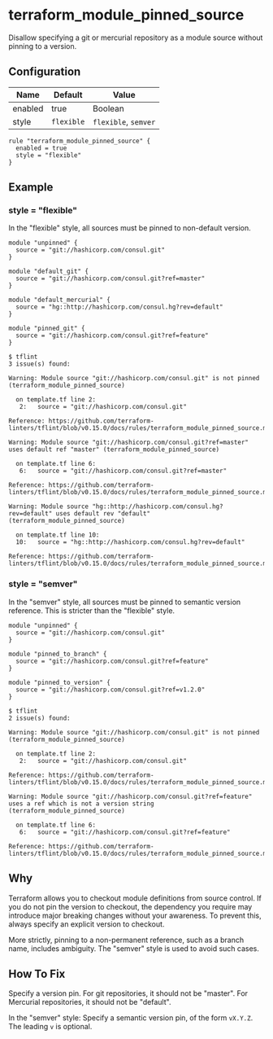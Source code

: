 # terraform_module_pinned_source

Disallow specifying a git or mercurial repository as a module source without pinning to a version.

## Configuration

Name | Default | Value
--- | --- | ---
enabled | true | Boolean
style | `flexible` | `flexible`, `semver`

```hcl
rule "terraform_module_pinned_source" {
  enabled = true
  style = "flexible"
}
```

## Example

### style = "flexible"

In the "flexible" style, all sources must be pinned to non-default version.

```hcl
module "unpinned" {
  source = "git://hashicorp.com/consul.git"
}

module "default_git" {
  source = "git://hashicorp.com/consul.git?ref=master"
}

module "default_mercurial" {
  source = "hg::http://hashicorp.com/consul.hg?rev=default"
}

module "pinned_git" {
  source = "git://hashicorp.com/consul.git?ref=feature"
}
```

```
$ tflint
3 issue(s) found:

Warning: Module source "git://hashicorp.com/consul.git" is not pinned (terraform_module_pinned_source)

  on template.tf line 2:
   2:   source = "git://hashicorp.com/consul.git"

Reference: https://github.com/terraform-linters/tflint/blob/v0.15.0/docs/rules/terraform_module_pinned_source.md

Warning: Module source "git://hashicorp.com/consul.git?ref=master" uses default ref "master" (terraform_module_pinned_source)

  on template.tf line 6:
   6:   source = "git://hashicorp.com/consul.git?ref=master"

Reference: https://github.com/terraform-linters/tflint/blob/v0.15.0/docs/rules/terraform_module_pinned_source.md

Warning: Module source "hg::http://hashicorp.com/consul.hg?rev=default" uses default rev "default" (terraform_module_pinned_source)

  on template.tf line 10:
  10:   source = "hg::http://hashicorp.com/consul.hg?rev=default"

Reference: https://github.com/terraform-linters/tflint/blob/v0.15.0/docs/rules/terraform_module_pinned_source.md

```

### style = "semver"

In the "semver" style, all sources must be pinned to semantic version reference. This is stricter than the "flexible" style.

```hcl
module "unpinned" {
  source = "git://hashicorp.com/consul.git"
}

module "pinned_to_branch" {
  source = "git://hashicorp.com/consul.git?ref=feature"
}

module "pinned_to_version" {
  source = "git://hashicorp.com/consul.git?ref=v1.2.0"
}
```

```
$ tflint
2 issue(s) found:

Warning: Module source "git://hashicorp.com/consul.git" is not pinned (terraform_module_pinned_source)

  on template.tf line 2:
   2:   source = "git://hashicorp.com/consul.git"

Reference: https://github.com/terraform-linters/tflint/blob/v0.15.0/docs/rules/terraform_module_pinned_source.md

Warning: Module source "git://hashicorp.com/consul.git?ref=feature" uses a ref which is not a version string (terraform_module_pinned_source)

  on template.tf line 6:
   6:   source = "git://hashicorp.com/consul.git?ref=feature"

Reference: https://github.com/terraform-linters/tflint/blob/v0.15.0/docs/rules/terraform_module_pinned_source.md

```

## Why

Terraform allows you to checkout module definitions from source control. If you do not pin the version to checkout, the dependency you require may introduce major breaking changes without your awareness. To prevent this, always specify an explicit version to checkout.

More strictly, pinning to a non-permanent reference, such as a branch name, includes ambiguity. The "semver" style is used to avoid such cases.

## How To Fix

Specify a version pin.  For git repositories, it should not be "master". For Mercurial repositories, it should not be "default".

In the "semver" style: Specify a semantic version pin, of the form `vX.Y.Z`.  The leading `v` is optional.
